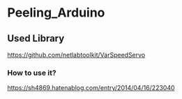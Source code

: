 # Peeling_Arduino

## Used Library
https://github.com/netlabtoolkit/VarSpeedServo

### How to use it?
https://sh4869.hatenablog.com/entry/2014/04/16/223040
